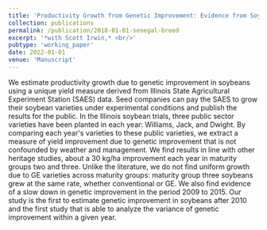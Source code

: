 ```yaml
---
title: 'Productivity Growth from Genetic Improvement: Evidence from Soybean Trial Data'
collection: publications
permalink: /publication/2018-01-01-senegal-breed
excerpt: '*with Scott Irwin,* <br/>'
pubtype: 'working_paper'
date: 2022-01-01
venue: 'Manuscript'
---
```

We estimate productivity growth due to genetic improvement in soybeans using a unique yield measure derived from Illinois State Agricultural Experiment Station (SAES) data. Seed companies can pay the SAES to grow their soybean varieties under experimental conditions and publish the results for the public. In the Illinois soybean trials, three public sector varieties have been planted in each year: Williams, Jack, and Dwight. By comparing each year's varieties to these public varieties, we extract a measure of yield improvement due to genetic improvement that is not confounded by weather and management. We find results in line with other heritage studies, about a 30 kg/ha improvement each year in maturity groups two and three. Unlike the literature, we do not find uniform growth due to GE varieties across maturity groups: maturity group three soybeans grew at the same rate, whether conventional or GE. We also find evidence of a slow down in genetic improvement in the period 2009 to 2015. Our study is the first to estimate genetic improvement in soybeans after 2010 and the first study that is able to analyze the variance of genetic improvement within a given year.